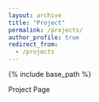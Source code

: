 ```yaml
---
layout: archive
title: "Project"
permalink: /projects/
author_profile: true
redirect_from:
  - /projects
---
```


{% include base_path %}

Project Page